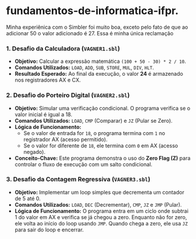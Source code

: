 # fundamentos-de-informatica-ifpr.
Minha experiênica com o Simbler foi muito boa, exceto pelo fato de que ao adicionar 50 o valor adicionado é 27. Essa é minha única reclamação


### 1. Desafio da Calculadora (`VAGNER1.sbl`)

*   **Objetivo:** Calcular a expressão matemática `(100 + 50 - 30) * 2 / 10`.
*   **Comandos Utilizados:** `LOAD`, `ADD`, `SUB`, `STORE`, `MUL`, `DIV`, `HLT`.
*   **Resultado Esperado:** Ao final da execução, o valor **24** é armazenado nos registradores AX e CX.

### 2. Desafio do Porteiro Digital (`VAGNER2.sbl`)

*   **Objetivo:** Simular uma verificação condicional. O programa verifica se o valor inicial é igual a 18.
*   **Comandos Utilizados:** `LOAD`, `CMP` (Comparar) e `JZ` (Pular se Zero).
*   **Lógica de Funcionamento:**
    *   Se o valor de entrada for `18`, o programa termina com `1` no registrador AX (acesso permitido).
    *   Se o valor for diferente de `18`, ele termina com `0` em AX (acesso negado).
*   **Conceito-Chave:** Este programa demonstra o uso do **Zero Flag (Z)** para controlar o fluxo de execução com um salto condicional.

### 3. Desafio da Contagem Regressiva (`VAGNER3.sbl`)

*   **Objetivo:** Implementar um loop simples que decrementa um contador de 5 até 0.
*   **Comandos Utilizados:** `LOAD`, `DEC` (Decrementar), `CMP`, `JZ` e `JMP` (Pular).
*   **Lógica de Funcionamento:** O programa entra em um ciclo onde subtrai 1 do valor em AX e verifica se já chegou a zero. Enquanto não for zero, ele volta ao início do loop usando `JMP`. Quando chega a zero, ele usa `JZ` para sair do loop e encerrar.
